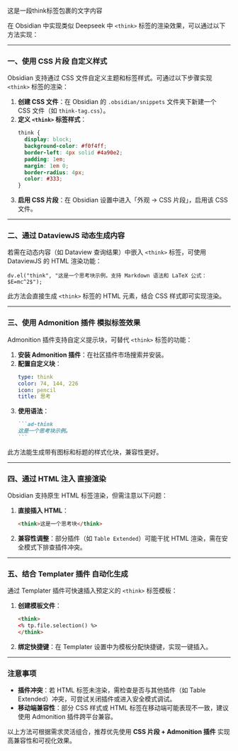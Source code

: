 

<think>
	这是一段think标签包裹的文字内容
</think>


在 Obsidian 中实现类似 Deepseek 中 `<think>` 标签的渲染效果，可以通过以下方法实现：

---
### 一、使用 **CSS 片段** 自定义样式
Obsidian 支持通过 CSS 文件自定义主题和标签样式。可通过以下步骤实现 `<think>` 标签的渲染：
1. **创建 CSS 文件**：在 Obsidian 的 `.obsidian/snippets` 文件夹下新建一个 CSS 文件（如 `think-tag.css`）。
2. **定义 `<think>` 标签样式**：  
   ```css
   think {
     display: block;
     background-color: #f0f4ff;
     border-left: 4px solid #4a90e2;
     padding: 1em;
     margin: 1em 0;
     border-radius: 4px;
     color: #333;
   }
   ```
3. **启用 CSS 片段**：在 Obsidian 设置中进入「外观 → CSS 片段」，启用该 CSS 文件。

---

### 二、通过 **DataviewJS** 动态生成内容
若需在动态内容（如 Dataview 查询结果）中嵌入 `<think>` 标签，可使用 DataviewJS 的 HTML 渲染功能：
```dataviewjs
dv.el("think", "这是一个思考块示例，支持 Markdown 语法和 LaTeX 公式：$E=mc^2$");
```
此方法会直接生成 `<think>` 标签的 HTML 元素，结合 CSS 样式即可实现渲染。

---

### 三、使用 **Admonition 插件** 模拟标签效果
Admonition 插件支持自定义提示块，可替代 `<think>` 标签的功能：
1. **安装 Admonition 插件**：在社区插件市场搜索并安装。
2. **配置自定义块**：  
   ```yaml
   type: think
   color: 74, 144, 226
   icon: pencil
   title: 思考
   ```
3. **使用语法**：  
   ````markdown
   ```ad-think
   这是一个思考块示例。
   ```
   ````
此方法能生成带有图标和标题的样式化块，兼容性更好。

---

### 四、通过 **HTML 注入** 直接渲染
Obsidian 支持原生 HTML 标签渲染，但需注意以下问题：
1. **直接插入 HTML**：  
   ```html
   <think>这是一个思考块</think>
   ```
2. **兼容性调整**：部分插件（如 `Table Extended`）可能干扰 HTML 渲染，需在安全模式下排查插件冲突。

---

### 五、结合 **Templater 插件** 自动化生成
通过 Templater 插件可快速插入预定义的 `<think>` 标签模板：
1. **创建模板文件**：  
   ```html
   <think>
   <% tp.file.selection() %>
   </think>
   ```
2. **绑定快捷键**：在 Templater 设置中为模板分配快捷键，实现一键插入。

---

### 注意事项
- **插件冲突**：若 HTML 标签未渲染，需检查是否与其他插件（如 Table Extended）冲突，可尝试关闭插件或进入安全模式调试。
- **移动端兼容性**：部分 CSS 样式或 HTML 标签在移动端可能表现不一致，建议使用 Admonition 插件跨平台兼容。

以上方法可根据需求灵活组合，推荐优先使用 **CSS 片段 + Admonition 插件** 实现高兼容性和可视化效果。